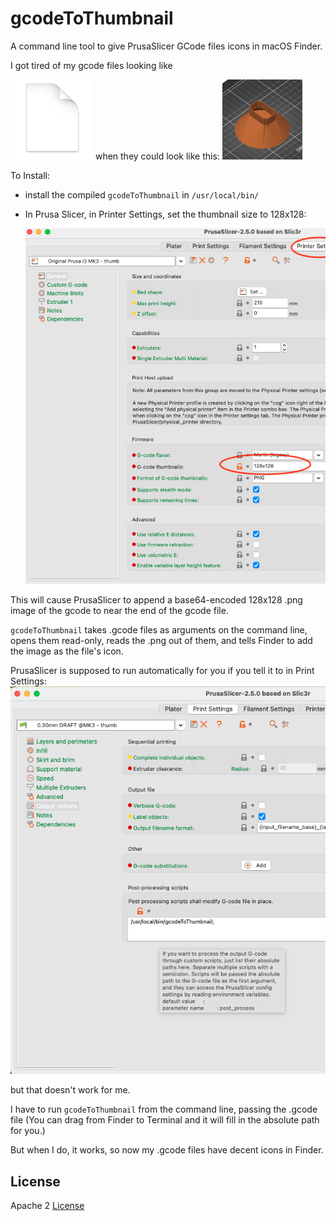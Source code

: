 # gcodeToThumbnail
A command line tool to give PrusaSlicer GCode files icons in macOS Finder.

I got tired of my gcode files looking like 

![](images/before.png) when they could look like this: ![](images/sample.png)

To Install:

* install the compiled `gcodeToThumbnail` in `/usr/local/bin/`
* In Prusa Slicer, in Printer Settings, set the thumbnail size to 128x128:

   ![](images/128x128.png)

This will cause PrusaSlicer to append a base64-encoded 128x128 .png image of the gcode to near the end of the gcode file.

`gcodeToThumbnail` takes .gcode files as arguments on the command line, opens them read-only, reads the .png out of them, and tells Finder to add
the image as the file's icon.

PrusaSlicer is supposed to run  automatically for you if you tell it to in Print Settings:
  ![](images/printSettings.png) 

but that doesn't work for me.

I have to run `gcodeToThumbnail` from the command line, passing the .gcode file (You can drag from Finder to Terminal and it will fill in the absolute path for you.) 

But when I do, it works, so now my .gcode files have decent icons in Finder.

## License

Apache 2 [License](LICENSE)


